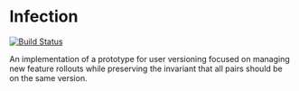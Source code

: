 # Infection
[![Build Status](https://travis-ci.org/RamV13/Infection.svg?branch=master)](https://travis-ci.org/RamV13/Infection)

An implementation of a prototype for user versioning focused on managing new feature rollouts while preserving the invariant that all pairs should be on the same version.
